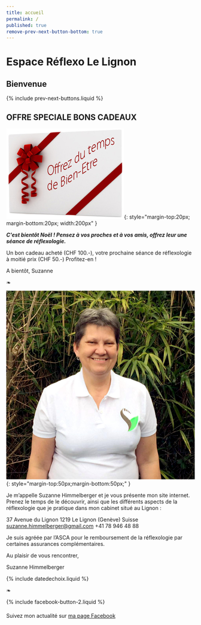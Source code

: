 ```yaml
---
title: accueil
permalink: /
published: true
remove-prev-next-button-bottom: true
---
```


# Espace Réflexo Le Lignon

## Bienvenue

{% include prev-next-buttons.liquid %}

## OFFRE SPECIALE BONS CADEAUX

![Logo Réseau Cancer du Sein](./images/boncadeau.jpg){: style="margin-top:20px; margin-bottom:20px; width:200px" }

***C'est bientôt Noël ! Pensez à vos proches et à vos amis, offrez leur une séance de réflexologie.***

Un bon cadeau acheté (CHF 100.-), votre prochaine séance de réflexologie à moitié prix (CHF 50.-)
Profitez-en !

A bientôt, Suzanne

❧

![Suzanne Himmelberger](./images/suzanne-himmelberger.jpg){: style="margin-top:50px;margin-bottom:50px;" }

Je m’appelle Suzanne Himmelberger et je vous présente mon site internet. Prenez le temps de le découvrir, ainsi que les différents aspects de la réflexologie que je pratique dans mon cabinet situé au Lignon :

37 Avenue du Lignon
1219 Le Lignon (Genève)
Suisse
[suzanne.himmelberger@gmail.com](mailto:suzanne.himmelberger@gmail.com)
<i class="fa fa-mobile"></i> +41 78 946 48 88

Je suis agréée par l’ASCA pour le remboursement de la réflexologie par certaines assurances complémentaires.

Au plaisir de vous rencontrer,

Suzanne Himmelberger

{% include datedechoix.liquid %}

❧

{% include facebook-button-2.liquid %}

<div style="margin-top: 20px"></div>

Suivez mon actualité sur
[ma page Facebook <i class="fa fa-facebook-official"></i>](https://www.facebook.com/R%C3%A9flexologie-Suzanne-Himmelberger-519481181567251/?fref=ts)
